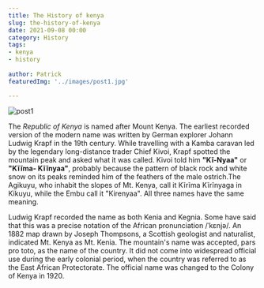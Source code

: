 ```yaml
---
title: The History of kenya
slug: the-history-of-kenya
date: 2021-09-08 00:00
category: History
tags: 
- kenya
- history
  
author: Patrick
featuredImg: '../images/post1.jpg'      

---
```


![post1](/post1.jpg)

The *Republic of Kenya* is named after Mount Kenya. The earliest recorded version of the modern name was written by German explorer Johann Ludwig Krapf in the 19th century. While travelling with a Kamba caravan led by the legendary long-distance trader Chief Kivoi, Krapf spotted the mountain peak and asked what it was called. Kivoi told him **"Kĩ-Nyaa"** or **"Kĩĩma- Kĩĩnyaa"**, probably because the pattern of black rock and white snow on its peaks reminded him of the feathers of the male ostrich.The Agikuyu, who inhabit the slopes of Mt. Kenya, call it Kĩrĩma Kĩrĩnyaga in Kikuyu, while the Embu call it "Kirenyaa". All three names have the same meaning.

Ludwig Krapf recorded the name as both Kenia and Kegnia. Some have said that this was a precise notation of the African pronunciation /ˈkɛnjə/. An 1882 map drawn by Joseph Thompsons, a Scottish geologist and naturalist, indicated Mt. Kenya as Mt. Kenia. The mountain's name was accepted, pars pro toto, as the name of the country. It did not come into widespread official use during the early colonial period, when the country was referred to as the East African Protectorate. The official name was changed to the Colony of Kenya in 1920. 